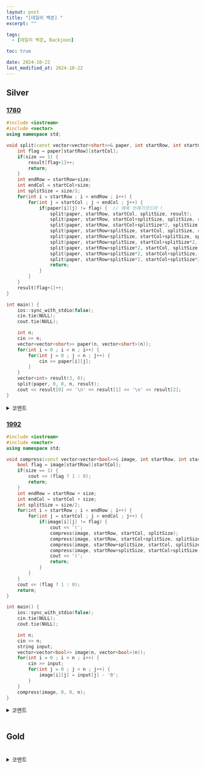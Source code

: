 ```yaml
---
layout: post
title: "[데일리 백준] "
excerpt: ""

tags:
  - [데일리 백준, Backjoon]

toc: true

date: 2024-10-22
last_modified_at: 2024-10-22
---
```

## Silver
### [1780][def]

```c++
#include <iostream>
#include <vector>
using namespace std;

void split(const vector<vector<short>>& paper, int startRow, int startCol, int size, vector<int>& result) {
    int flag = paper[startRow][startCol];
    if(size == 1) {
        result[flag+1]++;
        return;
    }
    int endRow = startRow+size;
    int endCol = startCol+size;
    int splitSize = size/3;
    for(int i = startRow ; i < endRow ; i++) {
        for(int j = startCol ; j < endCol ; j++) {
            if(paper[i][j] != flag) {  // 에욱 쓰레기코드야 !
                split(paper, startRow, startCol, splitSize, result);
                split(paper, startRow, startCol+splitSize, splitSize, result);
                split(paper, startRow, startCol+splitSize*2, splitSize, result);
                split(paper, startRow+splitSize, startCol, splitSize, result);
                split(paper, startRow+splitSize, startCol+splitSize, splitSize, result);
                split(paper, startRow+splitSize, startCol+splitSize*2, splitSize, result);
                split(paper, startRow+splitSize*2, startCol, splitSize, result);
                split(paper, startRow+splitSize*2, startCol+splitSize, splitSize, result);
                split(paper, startRow+splitSize*2, startCol+splitSize*2, splitSize, result);
                return;
            }
        }
    }
    result[flag+1]++;
}

int main() {
    ios::sync_with_stdio(false);
    cin.tie(NULL);
    cout.tie(NULL);

    int n;
    cin >> n;
    vector<vector<short>> paper(n, vector<short>(n));
    for(int i = 0 ; i < n ; i++) {
        for(int j = 0 ; j < n ; j++) {
            cin >> paper[i][j];
        }
    }
    vector<int> result(3, 0);
    split(paper, 0, 0, n, result);
    cout << result[0] << '\n' << result[1] << '\n' << result[2];
}
```

<details>
<summary>코멘트</summary>
<div markdown="1">

- 재귀/분할정복 문제.  

- 예~전에 풀었던 [색종이 만들기][def2] 문제와 유사하다.  

- 코드 오타때문에 쓸데없이 오래걸렸다 ! 매우 화남.  

- 메모리를 굉장히 적게 썼다. 백준 맞힌사람 랭킹 기준 탑급인듯

</div>
</details>

### [1992][def3]

```c++
#include <iostream>
#include <vector>
using namespace std;

void compress(const vector<vector<bool>>& image, int startRow, int startCol, int size) {
    bool flag = image[startRow][startCol];
    if(size == 1) {
        cout << (flag ? 1 : 0);
        return;
    }
    int endRow = startRow + size;
    int endCol = startCol + size;
    int splitSize = size/2;
    for(int i = startRow ; i < endRow ; i++) {
        for(int j = startCol ; j < endCol ; j++) {
            if(image[i][j] != flag) {
                cout << '(';
                compress(image, startRow, startCol, splitSize);
                compress(image, startRow, startCol+splitSize, splitSize);
                compress(image, startRow+splitSize, startCol, splitSize);
                compress(image, startRow+splitSize, startCol+splitSize, splitSize);
                cout << ')';
                return;
            }
        }
    }
    cout << (flag ? 1 : 0);
    return;
}

int main() {
    ios::sync_with_stdio(false);
    cin.tie(NULL);
    cout.tie(NULL);

    int n;
    cin >> n;
    string input;
    vector<vector<bool>> image(n, vector<bool>(n));
    for(int i = 0 ; i < n ; i++) {
        cin >> input;
        for(int j = 0 ; j < n ; j++) {
            image[i][j] = input[j] - '0';
        }
    }
    compress(image, 0, 0, n);
}
```

<details>
<summary>코멘트</summary>
<div markdown="1">

- 재귀/분할정복 문제.

- 위 문제와 유사하다.  

- 재귀 함수 call stack을 파악하기에 괜찮은 문제.  

</div>
</details>

<br>

## Gold
### []()

```c++
```

<details>
<summary>코멘트</summary>
<div markdown="1">

- 

</div>
</details>

[def]: https://www.acmicpc.net/problem/1780
[def2]: https://www.acmicpc.net/problem/2630
[def3]: https://www.acmicpc.net/problem/1992